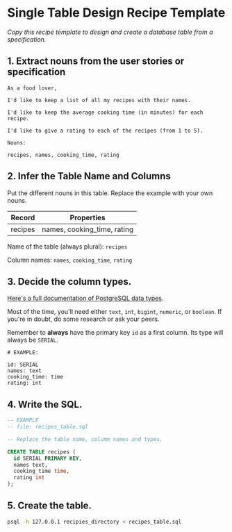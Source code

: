 # Single Table Design Recipe Template

_Copy this recipe template to design and create a database table from a specification._

## 1. Extract nouns from the user stories or specification

```
As a food lover,

I'd like to keep a list of all my recipes with their names.

I'd like to keep the average cooking time (in minutes) for each recipe.

I'd like to give a rating to each of the recipes (from 1 to 5).
```

```
Nouns:

recipes, names, cooking_time, rating
```

## 2. Infer the Table Name and Columns

Put the different nouns in this table. Replace the example with your own nouns.

| Record                | Properties          |
| --------------------- | ------------------  |
| recipes               | names, cooking_time, rating

Name of the table (always plural): `recipes` 

Column names: `names`, `cooking_time`, `rating`

## 3. Decide the column types.

[Here's a full documentation of PostgreSQL data types](https://www.postgresql.org/docs/current/datatype.html).

Most of the time, you'll need either `text`, `int`, `bigint`, `numeric`, or `boolean`. If you're in doubt, do some research or ask your peers.

Remember to **always** have the primary key `id` as a first column. Its type will always be `SERIAL`.

```
# EXAMPLE:

id: SERIAL
names: text
cooking_time: time
rating: int
```

## 4. Write the SQL.

```sql
-- EXAMPLE
-- file: recipes_table.sql

-- Replace the table name, columm names and types.

CREATE TABLE recipes (
  id SERIAL PRIMARY KEY,
  names text,
  cooking_time time,
  rating int
);
```

## 5. Create the table.

```bash
psql -h 127.0.0.1 recipies_directory < recipes_table.sql
```